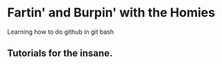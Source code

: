 # Fartin' and Burpin' with the Homies
Learning how to do github in git bash

## Tutorials for the insane.
